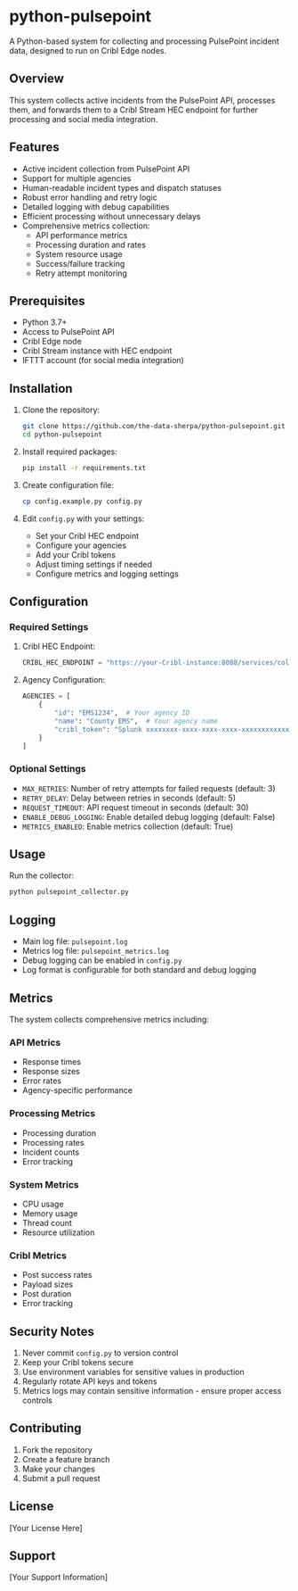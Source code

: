 # python-pulsepoint

A Python-based system for collecting and processing PulsePoint incident data, designed to run on Cribl Edge nodes.

## Overview

This system collects active incidents from the PulsePoint API, processes them, and forwards them to a Cribl Stream HEC endpoint for further processing and social media integration.

## Features

- Active incident collection from PulsePoint API
- Support for multiple agencies
- Human-readable incident types and dispatch statuses
- Robust error handling and retry logic
- Detailed logging with debug capabilities
- Efficient processing without unnecessary delays
- Comprehensive metrics collection:
  - API performance metrics
  - Processing duration and rates
  - System resource usage
  - Success/failure tracking
  - Retry attempt monitoring

## Prerequisites

- Python 3.7+
- Access to PulsePoint API
- Cribl Edge node
- Cribl Stream instance with HEC endpoint
- IFTTT account (for social media integration)

## Installation

1. Clone the repository:
   ```bash
   git clone https://github.com/the-data-sherpa/python-pulsepoint.git
   cd python-pulsepoint
   ```

2. Install required packages:
   ```bash
   pip install -r requirements.txt
   ```

3. Create configuration file:
   ```bash
   cp config.example.py config.py
   ```

4. Edit `config.py` with your settings:
   - Set your Cribl HEC endpoint
   - Configure your agencies
   - Add your Cribl tokens
   - Adjust timing settings if needed
   - Configure metrics and logging settings

## Configuration

### Required Settings

1. Cribl HEC Endpoint:
   ```python
   CRIBL_HEC_ENDPOINT = "https://your-Cribl-instance:8088/services/collector"
   ```

2. Agency Configuration:
   ```python
   AGENCIES = [
       {
           "id": "EMS1234",  # Your agency ID
           "name": "County EMS",  # Your agency name
           "cribl_token": "Splunk xxxxxxxx-xxxx-xxxx-xxxx-xxxxxxxxxxxx"  # Your Cribl token
       }
   ]
   ```

### Optional Settings

- `MAX_RETRIES`: Number of retry attempts for failed requests (default: 3)
- `RETRY_DELAY`: Delay between retries in seconds (default: 5)
- `REQUEST_TIMEOUT`: API request timeout in seconds (default: 30)
- `ENABLE_DEBUG_LOGGING`: Enable detailed debug logging (default: False)
- `METRICS_ENABLED`: Enable metrics collection (default: True)

## Usage

Run the collector:
```bash
python pulsepoint_collector.py
```

## Logging

- Main log file: `pulsepoint.log`
- Metrics log file: `pulsepoint_metrics.log`
- Debug logging can be enabled in `config.py`
- Log format is configurable for both standard and debug logging

## Metrics

The system collects comprehensive metrics including:

### API Metrics
- Response times
- Response sizes
- Error rates
- Agency-specific performance

### Processing Metrics
- Processing duration
- Processing rates
- Incident counts
- Error tracking

### System Metrics
- CPU usage
- Memory usage
- Thread count
- Resource utilization

### Cribl Metrics
- Post success rates
- Payload sizes
- Post duration
- Error tracking

## Security Notes

1. Never commit `config.py` to version control
2. Keep your Cribl tokens secure
3. Use environment variables for sensitive values in production
4. Regularly rotate API keys and tokens
5. Metrics logs may contain sensitive information - ensure proper access controls

## Contributing

1. Fork the repository
2. Create a feature branch
3. Make your changes
4. Submit a pull request

## License

[Your License Here]

## Support

[Your Support Information]
